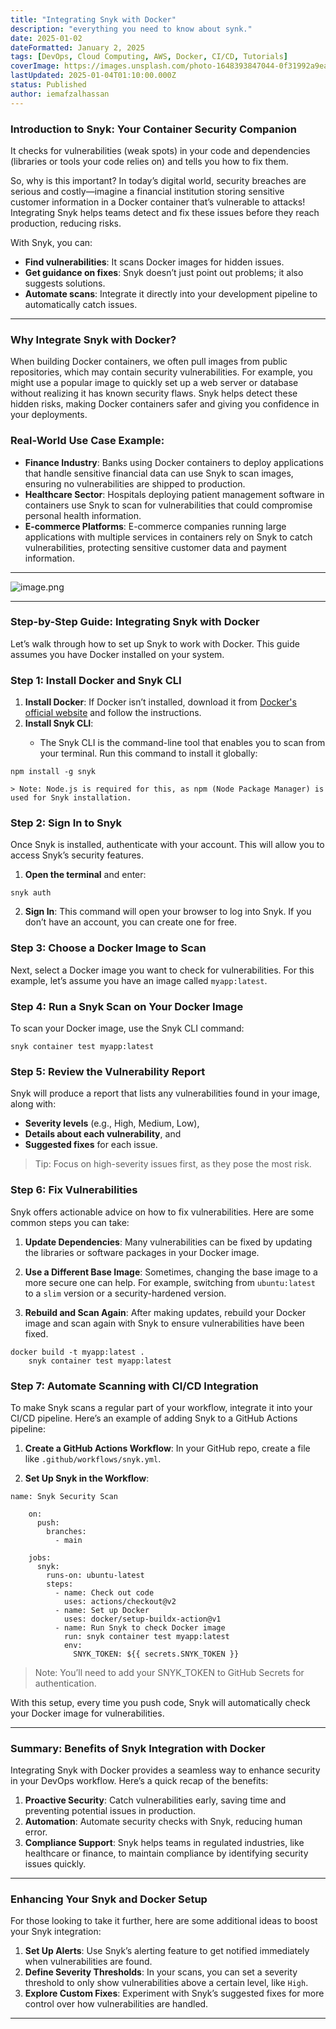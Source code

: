 ```yaml
---
title: "Integrating Snyk with Docker"
description: "everything you need to know about synk."
date: 2025-01-02
dateFormatted: January 2, 2025
tags: [DevOps, Cloud Computing, AWS, Docker, CI/CD, Tutorials]
coverImage: https://images.unsplash.com/photo-1648393847044-0f31992a9ea2?ixlib=rb-4.0.3&q=85&fm=jpg&crop=entropy&cs=srgb
lastUpdated: 2025-01-04T01:10:00.000Z
status: Published
author: iemafzalhassan 
---
```



### Introduction to Snyk: Your Container Security Companion


It checks for vulnerabilities (weak spots) in your code and dependencies (libraries or tools your code relies on) and tells you how to fix them.


So, why is this important? In today’s digital world, security breaches are serious and costly—imagine a financial institution storing sensitive customer information in a Docker container that’s vulnerable to attacks! Integrating Snyk helps teams detect and fix these issues before they reach production, reducing risks.


With Snyk, you can:

- <strong>Find vulnerabilities</strong>: It scans Docker images for hidden issues.
- <strong>Get guidance on fixes</strong>: Snyk doesn’t just point out problems; it also suggests solutions.
- <strong>Automate scans</strong>: Integrate it directly into your development pipeline to automatically catch issues.

---


### Why Integrate Snyk with Docker?


When building Docker containers, we often pull images from public repositories, which may contain security vulnerabilities. For example, you might use a popular image to quickly set up a web server or database without realizing it has known security flaws. Snyk helps detect these hidden risks, making Docker containers safer and giving you confidence in your deployments.


### Real-World Use Case Example:

- <strong>Finance Industry</strong>: Banks using Docker containers to deploy applications that handle sensitive financial data can use Snyk to scan images, ensuring no vulnerabilities are shipped to production.
- <strong>Healthcare Sector</strong>: Hospitals deploying patient management software in containers use Snyk to scan for vulnerabilities that could compromise personal health information.
- <strong>E-commerce Platforms</strong>: E-commerce companies running large applications with multiple services in containers rely on Snyk to catch vulnerabilities, protecting sensitive customer data and payment information.

---


![image.png](https://prod-files-secure.s3.us-west-2.amazonaws.com/8b557715-1f08-43ae-ac1a-b814d80e7850/ae6cd78e-131a-4be6-9369-48fe4541bf13/image.png?X-Amz-Algorithm=AWS4-HMAC-SHA256&X-Amz-Content-Sha256=UNSIGNED-PAYLOAD&X-Amz-Credential=AKIAT73L2G45FSPPWI6X%2F20250104%2Fus-west-2%2Fs3%2Faws4_request&X-Amz-Date=20250104T041517Z&X-Amz-Expires=3600&X-Amz-Signature=034a595d59bd74f4643bc1ff2df58277ec3ce4947cb4c2b8b6f342882f905d87&X-Amz-SignedHeaders=host&x-id=GetObject)


---


### Step-by-Step Guide: Integrating Snyk with Docker


Let’s walk through how to set up Snyk to work with Docker. This guide assumes you have Docker installed on your system.


### Step 1: Install Docker and Snyk CLI

1. <strong>Install Docker</strong>: If Docker isn’t installed, download it from [Docker's official website](https://www.docker.com/products/docker-desktop) and follow the instructions.
2. <strong>Install Snyk CLI</strong>:
	- The Snyk CLI is the command-line tool that enables you to scan from your terminal. Run this command to install it globally:

		<div class="code-block-wrapper">
  <pre><code class="language-shell">npm install -g snyk</code></pre>
</div>


	> Note: Node.js is required for this, as npm (Node Package Manager) is used for Snyk installation.


### Step 2: Sign In to Snyk


Once Snyk is installed, authenticate with your account. This will allow you to access Snyk’s security features.

1. <strong>Open the terminal</strong> and enter:

	<div class="code-block-wrapper">
  <pre><code class="language-shell">snyk auth</code></pre>
</div>

2. <strong>Sign In</strong>: This command will open your browser to log into Snyk. If you don’t have an account, you can create one for free.

### Step 3: Choose a Docker Image to Scan


Next, select a Docker image you want to check for vulnerabilities. For this example, let’s assume you have an image called <code class="inline-code">myapp:latest</code>.


### Step 4: Run a Snyk Scan on Your Docker Image


To scan your Docker image, use the Snyk CLI command:


<div class="code-block-wrapper">
  <pre><code class="language-shell">snyk container test myapp:latest</code></pre>
</div>


### Step 5: Review the Vulnerability Report


Snyk will produce a report that lists any vulnerabilities found in your image, along with:

- <strong>Severity levels</strong> (e.g., High, Medium, Low),
- <strong>Details about each vulnerability</strong>, and
- <strong>Suggested fixes</strong> for each issue.

> Tip: Focus on high-severity issues first, as they pose the most risk.


### Step 6: Fix Vulnerabilities


Snyk offers actionable advice on how to fix vulnerabilities. Here are some common steps you can take:

1. <strong>Update Dependencies</strong>: Many vulnerabilities can be fixed by updating the libraries or software packages in your Docker image.
2. <strong>Use a Different Base Image</strong>: Sometimes, changing the base image to a more secure one can help. For example, switching from <code class="inline-code">ubuntu:latest</code> to a <code class="inline-code">slim</code> version or a security-hardened version.
3. <strong>Rebuild and Scan Again</strong>: After making updates, rebuild your Docker image and scan again with Snyk to ensure vulnerabilities have been fixed.

	<div class="code-block-wrapper">
  <pre><code class="language-shell">docker build -t myapp:latest .
	snyk container test myapp:latest</code></pre>
</div>


### Step 7: Automate Scanning with CI/CD Integration


To make Snyk scans a regular part of your workflow, integrate it into your CI/CD pipeline. Here’s an example of adding Snyk to a GitHub Actions pipeline:

1. <strong>Create a GitHub Actions Workflow</strong>: In your GitHub repo, create a file like <code class="inline-code">.github/workflows/snyk.yml</code>.
2. <strong>Set Up Snyk in the Workflow</strong>:

	<div class="code-block-wrapper">
  <pre><code class="language-yaml">name: Snyk Security Scan
	
	on:
	  push:
	    branches:
	      - main
	
	jobs:
	  snyk:
	    runs-on: ubuntu-latest
	    steps:
	      - name: Check out code
	        uses: actions/checkout@v2
	      - name: Set up Docker
	        uses: docker/setup-buildx-action@v1
	      - name: Run Snyk to check Docker image
	        run: snyk container test myapp:latest
	        env:
	          SNYK_TOKEN: ${{ secrets.SNYK_TOKEN }}</code></pre>
</div>


> Note: You’ll need to add your SNYK_TOKEN to GitHub Secrets for authentication.


With this setup, every time you push code, Snyk will automatically check your Docker image for vulnerabilities.


---


### Summary: Benefits of Snyk Integration with Docker


Integrating Snyk with Docker provides a seamless way to enhance security in your DevOps workflow. Here’s a quick recap of the benefits:

1. <strong>Proactive Security</strong>: Catch vulnerabilities early, saving time and preventing potential issues in production.
2. <strong>Automation</strong>: Automate security checks with Snyk, reducing human error.
3. <strong>Compliance Support</strong>: Snyk helps teams in regulated industries, like healthcare or finance, to maintain compliance by identifying security issues quickly.

---


### Enhancing Your Snyk and Docker Setup


For those looking to take it further, here are some additional ideas to boost your Snyk integration:

1. <strong>Set Up Alerts</strong>: Use Snyk’s alerting feature to get notified immediately when vulnerabilities are found.
2. <strong>Define Severity Thresholds</strong>: In your scans, you can set a severity threshold to only show vulnerabilities above a certain level, like <code class="inline-code">High</code>.
3. <strong>Explore Custom Fixes</strong>: Experiment with Snyk’s suggested fixes for more control over how vulnerabilities are handled.

---

